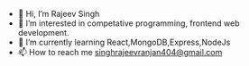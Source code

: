 - 👋 Hi, I’m Rajeev Singh
- 👀 I’m interested in competative programming, frontend web development.
- 🌱 I’m currently learning React,MongoDB,Express,NodeJs
- 📫 How to reach me singhrajeevranjan404@gmail.com

<!---
shAdow01Lord/shAdow01Lord is a ✨ special ✨ repository because its `README.md` (this file) appears on your GitHub profile.
You can click the Preview link to take a look at your changes.
--->
